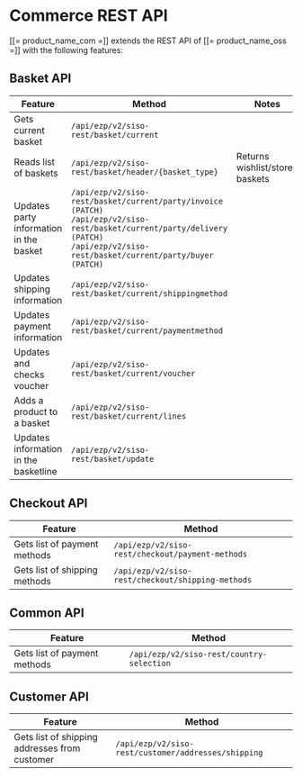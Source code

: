 # Commerce REST API

[[= product_name_com =]] extends the REST API of [[= product_name_oss =]] with the following features:

## Basket API

| Feature | Method | Notes |
| ------- | ------ | ----- |
|Gets current basket	|`/api/ezp/v2/siso-rest/basket/current`||
|Reads list of baskets|	`/api/ezp/v2/siso-rest/basket/header/{basket_type}`|Returns wishlist/stored baskets|
|Updates party information in the basket|`/api/ezp/v2/siso-rest/basket/current/party/invoice (PATCH)`</br>`/api/ezp/v2/siso-rest/basket/current/party/delivery (PATCH)`</br>`/api/ezp/v2/siso-rest/basket/current/party/buyer (PATCH)`||
|Updates shipping information|	`/api/ezp/v2/siso-rest/basket/current/shippingmethod` ||
|Updates payment information|	`/api/ezp/v2/siso-rest/basket/current/paymentmethod`	||
|Updates and checks voucher|	`/api/ezp/v2/siso-rest/basket/current/voucher`||
|Adds a product to a basket|	`/api/ezp/v2/siso-rest/basket/current/lines`||
|Updates information in the basketline	|`/api/ezp/v2/siso-rest/basket/update` ||

## Checkout API

| Feature | Method |
| ------- | ------ |
|Gets list of payment methods | `/api/ezp/v2/siso-rest/checkout/payment-methods`	|
|Gets list of shipping methods | `/api/ezp/v2/siso-rest/checkout/shipping-methods`	|

## Common API

| Feature | Method |
| ------- | ------ |
|Gets list of payment methods | `/api/ezp/v2/siso-rest/country-selection` |

## Customer API

| Feature | Method |
| ------- | ------ |
|Gets list of shipping addresses from customer | `/api/ezp/v2/siso-rest/customer/addresses/shipping`|
